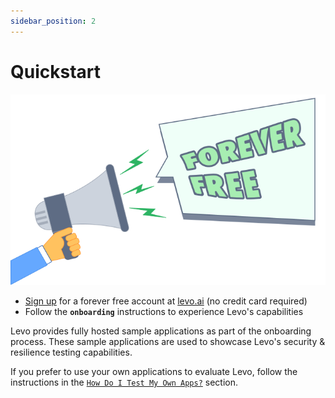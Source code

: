 ```yaml
---
sidebar_position: 2
---
```


# Quickstart

![](./assets/forever-free.svg)
* [Sign up][levo.ai] for a forever free account at [levo.ai][levo.ai] (no credit card required)
* Follow the **`onboarding`** instructions to experience Levo's capabilities

Levo provides fully hosted sample applications as part of the onboarding process. These sample applications are used to showcase Levo's security & resilience testing capabilities.

If you prefer to use your own applications to evaluate Levo, follow the instructions in the [`How Do I Test My Own Apps?`][test-your-own-app] section.


[levo.ai]: https://levo.ai/levo-signup/
[test-your-own-app]: ./test-your-app/testing-your-own-apps.md
